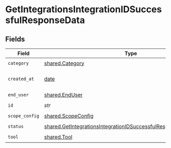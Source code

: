 # GetIntegrationsIntegrationIDSuccessfulResponseData


## Fields

| Field                                                                                                                                                    | Type                                                                                                                                                     | Required                                                                                                                                                 | Description                                                                                                                                              |
| -------------------------------------------------------------------------------------------------------------------------------------------------------- | -------------------------------------------------------------------------------------------------------------------------------------------------------- | -------------------------------------------------------------------------------------------------------------------------------------------------------- | -------------------------------------------------------------------------------------------------------------------------------------------------------- |
| `category`                                                                                                                                               | [shared.Category](../../models/shared/category.md)                                                                                                       | :heavy_check_mark:                                                                                                                                       | N/A                                                                                                                                                      |
| `created_at`                                                                                                                                             | [date](https://docs.python.org/3/library/datetime.html#date-objects)                                                                                     | :heavy_check_mark:                                                                                                                                       | YYYY-MM-DDTHH:mm:ss.sssZ<br/><br/>[](https://developer.mozilla.org/en-US/docs/Web/JavaScript/Reference/Global_Objects/Date/toISOString)                  |
| `end_user`                                                                                                                                               | [shared.EndUser](../../models/shared/enduser.md)                                                                                                         | :heavy_check_mark:                                                                                                                                       | N/A                                                                                                                                                      |
| `id`                                                                                                                                                     | *str*                                                                                                                                                    | :heavy_check_mark:                                                                                                                                       | N/A                                                                                                                                                      |
| `scope_config`                                                                                                                                           | [shared.ScopeConfig](../../models/shared/scopeconfig.md)                                                                                                 | :heavy_check_mark:                                                                                                                                       | N/A                                                                                                                                                      |
| `status`                                                                                                                                                 | [shared.GetIntegrationsIntegrationIDSuccessfulResponseSchemasStatus](../../models/shared/getintegrationsintegrationidsuccessfulresponseschemasstatus.md) | :heavy_check_mark:                                                                                                                                       | N/A                                                                                                                                                      |
| `tool`                                                                                                                                                   | [shared.Tool](../../models/shared/tool.md)                                                                                                               | :heavy_check_mark:                                                                                                                                       | N/A                                                                                                                                                      |